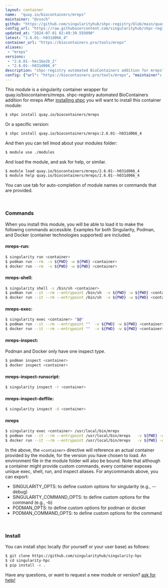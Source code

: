 ```yaml
---
layout: container
name:  "quay.io/biocontainers/mreps"
maintainer: "@vsoch"
github: "https://github.com/singularityhub/shpc-registry/blob/main/quay.io/biocontainers/mreps/container.yaml"
config_url: "https://raw.githubusercontent.com/singularityhub/shpc-registry/main/quay.io/biocontainers/mreps/container.yaml"
updated_at: "2024-07-01 02:49:39.593090"
latest: "2.6.01--h031d066_4"
container_url: "https://biocontainers.pro/tools/mreps"
aliases:
 - "mreps"
versions:
 - "2.6.01--hec16e2b_2"
 - "2.6.01--h031d066_4"
description: "shpc-registry automated BioContainers addition for mreps"
config: {"url": "https://biocontainers.pro/tools/mreps", "maintainer": "@vsoch", "description": "shpc-registry automated BioContainers addition for mreps", "latest": {"2.6.01--h031d066_4": "sha256:90cab4d1b63ce826b650a60a6bf882cf422f4ddd086be24634d9ec4101ddcbff"}, "tags": {"2.6.01--hec16e2b_2": "sha256:345b5ddf18348e042b24a8b553d7755deceb7118fd672af40af68f5affddf04a", "2.6.01--h031d066_4": "sha256:90cab4d1b63ce826b650a60a6bf882cf422f4ddd086be24634d9ec4101ddcbff"}, "docker": "quay.io/biocontainers/mreps", "aliases": {"mreps": "/usr/local/bin/mreps"}}
---
```


This module is a singularity container wrapper for quay.io/biocontainers/mreps.
shpc-registry automated BioContainers addition for mreps
After [installing shpc](#install) you will want to install this container module:


```bash
$ shpc install quay.io/biocontainers/mreps
```

Or a specific version:

```bash
$ shpc install quay.io/biocontainers/mreps:2.6.01--h031d066_4
```

And then you can tell lmod about your modules folder:

```bash
$ module use ./modules
```

And load the module, and ask for help, or similar.

```bash
$ module load quay.io/biocontainers/mreps/2.6.01--h031d066_4
$ module help quay.io/biocontainers/mreps/2.6.01--h031d066_4
```

You can use tab for auto-completion of module names or commands that are provided.

<br>

### Commands

When you install this module, you will be able to load it to make the following commands accessible.
Examples for both Singularity, Podman, and Docker (container technologies supported) are included.

#### mreps-run:

```bash
$ singularity run <container>
$ podman run --rm  -v ${PWD} -w ${PWD} <container>
$ docker run --rm  -v ${PWD} -w ${PWD} <container>
```

#### mreps-shell:

```bash
$ singularity shell -s /bin/sh <container>
$ podman run --it --rm --entrypoint /bin/sh  -v ${PWD} -w ${PWD} <container>
$ docker run --it --rm --entrypoint /bin/sh  -v ${PWD} -w ${PWD} <container>
```

#### mreps-exec:

```bash
$ singularity exec <container> "$@"
$ podman run --it --rm --entrypoint ""  -v ${PWD} -w ${PWD} <container> "$@"
$ docker run --it --rm --entrypoint ""  -v ${PWD} -w ${PWD} <container> "$@"
```

#### mreps-inspect:

Podman and Docker only have one inspect type.

```bash
$ podman inspect <container>
$ docker inspect <container>
```

#### mreps-inspect-runscript:

```bash
$ singularity inspect -r <container>
```

#### mreps-inspect-deffile:

```bash
$ singularity inspect -d <container>
```


#### mreps

```bash
$ singularity exec <container> /usr/local/bin/mreps
$ podman run --it --rm --entrypoint /usr/local/bin/mreps   -v ${PWD} -w ${PWD} <container> -c " $@"
$ docker run --it --rm --entrypoint /usr/local/bin/mreps   -v ${PWD} -w ${PWD} <container> -c " $@"
```



In the above, the `<container>` directive will reference an actual container provided
by the module, for the version you have chosen to load. An environment file in the
module folder will also be bound. Note that although a container
might provide custom commands, every container exposes unique exec, shell, run, and
inspect aliases. For anycommands above, you can export:

 - SINGULARITY_OPTS: to define custom options for singularity (e.g., --debug)
 - SINGULARITY_COMMAND_OPTS: to define custom options for the command (e.g., -b)
 - PODMAN_OPTS: to define custom options for podman or docker
 - PODMAN_COMMAND_OPTS: to define custom options for the command

<br>

### Install

You can install shpc locally (for yourself or your user base) as follows:

```bash
$ git clone https://github.com/singularityhub/singularity-hpc
$ cd singularity-hpc
$ pip install -e .
```

Have any questions, or want to request a new module or version? [ask for help!](https://github.com/singularityhub/singularity-hpc/issues)